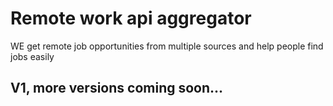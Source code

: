 # Remote work api aggregator

WE get remote job opportunities from multiple sources and help people find jobs easily

## V1, more versions coming soon...
